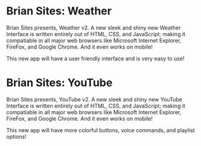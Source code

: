 # Brian Sites: Weather

Brian Sites presents, Weather v2. A new sleek and shiny new Weather Interface is written entirely out of HTML, CSS, and JavaScript; making it compatiable in all major web browsers like Microsoft Internet Explorer, FireFox, and Google Chrome. And it even works on mobile!

This new app will have a user friendly interface and is very easy to use!

# Brian Sites: YouTube

Brian Sites presents, YouTube v2. A new sleek and shiny new YouTube Interface is written entirely out of HTML, CSS, and JavaScript; making it compatiable in all major web browsers like Microsoft Internet Explorer, FireFox, and Google Chrome. And it even works on mobile!

This new app will have more colorful buttons, voice commands, and playlist options!

